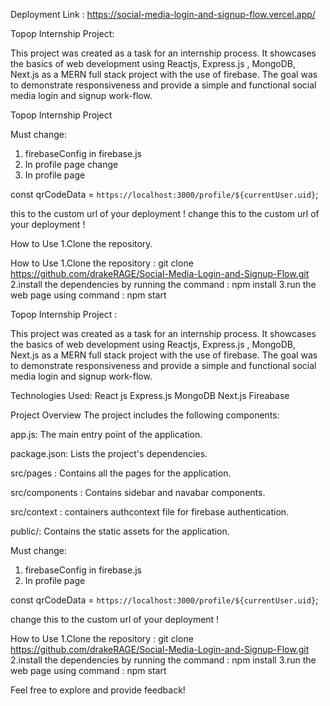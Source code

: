 Deployment Link : https://social-media-login-and-signup-flow.vercel.app/


Topop Internship Project: 

This project was created as a task for an internship process. It showcases the basics of web development using Reactjs, Express.js , MongoDB, Next.js as a MERN full stack project with the use of firebase. The goal was to demonstrate responsiveness and provide a simple and functional social media login and signup work-flow.


Topop Internship Project

Must change:

1. firebaseConfig in firebase.js
2. In profile page change
2. In profile page

const qrCodeData = `https://localhost:3000/profile/${currentUser.uid}`;

this to the custom url of your deployment !
change this to the custom url of your deployment !

How to Use
1.Clone the repository.


How to Use
1.Clone the repository : git clone https://github.com/drakeRAGE/Social-Media-Login-and-Signup-Flow.git
2.install the dependencies by running the command : npm install
3.run the web page using command : npm start

Topop Internship Project :

This project was created as a task for an internship process. It showcases the basics of web development using Reactjs, Express.js , MongoDB, Next.js as a MERN full stack project with the use of firebase. The goal was to demonstrate responsiveness and provide a simple and functional social media login and signup work-flow.

Technologies Used: 
React js
Express.js
MongoDB
Next.js
Fireabase

Project Overview
The project includes the following components:


app.js: The main entry point of the application.

package.json: Lists the project's dependencies.

src/pages : Contains all the pages for the application.

src/components : Contains sidebar and navabar components.

src/context : containers authcontext file for firebase authentication.

public/: Contains the static assets for the application.



Must change:

1. firebaseConfig in firebase.js
2. In profile page

const qrCodeData = `https://localhost:3000/profile/${currentUser.uid}`;

change this to the custom url of your deployment !



How to Use
1.Clone the repository : git clone https://github.com/drakeRAGE/Social-Media-Login-and-Signup-Flow.git
2.install the dependencies by running the command : npm install
3.run the web page using command : npm start

Feel free to explore and provide feedback!
